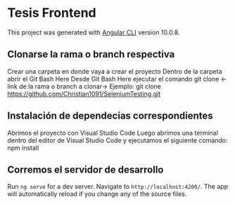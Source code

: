 # Tesis Frontend

This project was generated with [Angular CLI](https://github.com/angular/angular-cli) version 10.0.8.

## Clonarse la rama o branch respectiva

Crear una carpeta en donde vaya a crear el proyecto
Dentro de la carpeta abrir el Git Bash Here
Desde Git Bash Here ejecutar el comando git clone <-link de la rama o branch a clonar->
Ejemplo: git clone https://github.com/Christian1091/SeleniumTesting.git

## Instalación de dependecias correspondientes

Abrimos el proyecto con Visual Studio Code
Luego abrimos una terminal dentro del editor de Visual Studio Code y ejecutamos el siguiente comando:
npm install

## Corremos el servidor de desarrollo

Run `ng serve` for a dev server. Navigate to `http://localhost:4200/`. The app will automatically reload if you change any of the source files.
